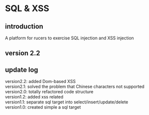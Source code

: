 # SQL & XSS
## introduction
A platform for rucers to exercise SQL injection and XSS injection
## version 2.2
## update log
version2.2: added Dom-based XSS<br/>
version2.1: solved the problem that Chinese characters not supported<br/>
version2.0: totally refactored code structure<br/>
version1.2: added xss related<br/>
version1.1: separate sql target into select/insert/update/delete<br/>
version1.0: created simple a sql target<br/>
